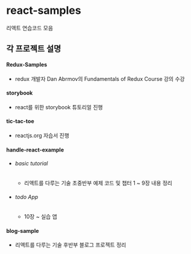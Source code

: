 # react-samples
리액트 연습코드 모음

## 각 프로젝트 설명
#### Redux-Samples
- redux 개발자 Dan Abrmov의 Fundamentals of Redux Course 강의 수강

#### storybook
- react를 위한 storybook 튜토리얼 진행

#### tic-tac-toe
- reactjs.org 자습서 진행

#### handle-react-example
- ###### basic tutorial
  - 리액트를 다루는 기술 초중반부 예제 코드 및 챕터 1 ~ 9장 내용 정리
- ###### todo App
  - 10장 ~ 실습 앱

#### blog-sample
- 리액트를 다루는 기술 후반부 블로그 프로젝트 정리
